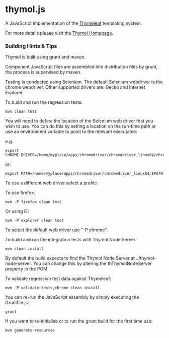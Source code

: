 thymol.js
=========

A JavaScript implementation of the [Thymeleaf](http://www.thymeleaf.org/) templating system.

For more details please visit the [Thymol Homepage](http://www.thymoljs.org/).

### Building Hints & Tips

Thymol is built using grunt and maven.

Component JavaScript files are assembled into distribution files by grunt, the process is supervised by maven.

Testing is conducted using Selenium. The default Selenium webdriver is the chrome webdriver. Other supported drivers are: Gecko and Internet Explorer.  

To build and run the regression tests:

```
mvn clean test
```

You will need to define the location of the Selenium web driver that you wish to use. You can do this by setting a location on the run-time path or use an environment variable to point to the relevant executable:

e.g.
```
export CHROME_DRIVER=/home/myplace/apps/chromedriver/chromedriver_linux64/chromedriver
```
or:
```
export PATH=/home/myplace/apps/chromedriver/chromedriver_linux64:$PATH
```  

To use a different web driver select a profile. 

To use firefox:

```
mvn -P firefox clean test
```

Or using IE:

```
mvn -P explorer clean test
```

To select the default web driver use "-P chrome".

To build and run the integration tests with Thymol Node Server:

```
mvn clean install
```

By default the build expects to find the Thymol Node Server at ../thymol-node-server. You can change this by altering the thThymolNodeServer property in the POM.

To validate regression test data against Thymeleaf:

```
mvn -P validate-tests,chrome clean install
```

You can re-run the JavaScript assembly by simply executing the Gruntfile.js:

```
grunt
```

If you want to re-initialise or to run the grunt build for the first time use:

```
mvn generate-resources
```
